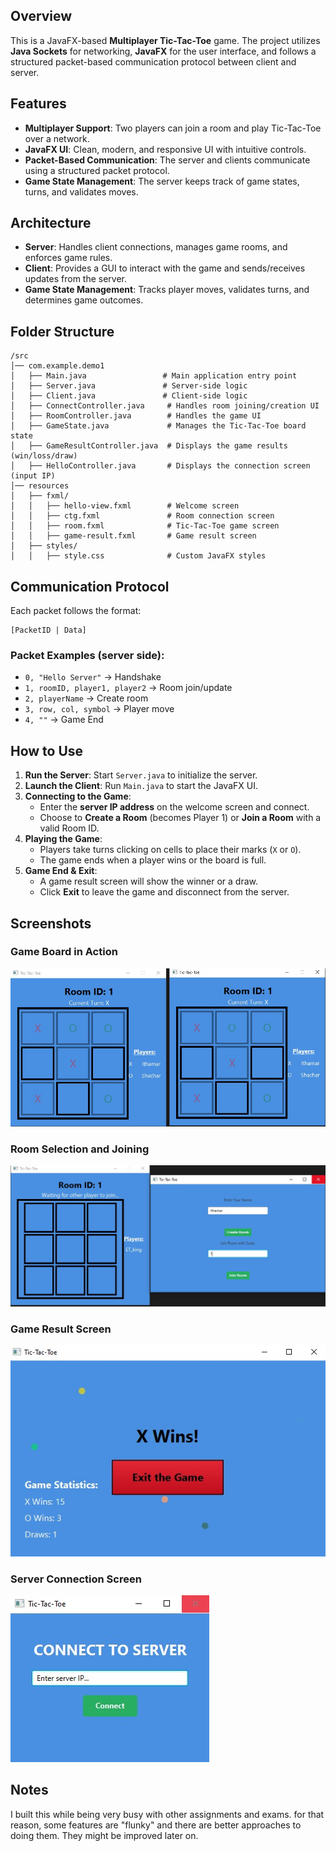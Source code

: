 
## Overview
This is a JavaFX-based **Multiplayer Tic-Tac-Toe** game. The project utilizes **Java Sockets** for networking, **JavaFX** for the user interface, and follows a structured packet-based communication protocol between client and server.

## Features
- **Multiplayer Support**: Two players can join a room and play Tic-Tac-Toe over a network.
- **JavaFX UI**: Clean, modern, and responsive UI with intuitive controls.
- **Packet-Based Communication**: The server and clients communicate using a structured packet protocol.
- **Game State Management**: The server keeps track of game states, turns, and validates moves.

## Architecture
- **Server**: Handles client connections, manages game rooms, and enforces game rules.
- **Client**: Provides a GUI to interact with the game and sends/receives updates from the server.
- **Game State Management**: Tracks player moves, validates turns, and determines game outcomes.

## Folder Structure
```
/src
│── com.example.demo1
│   ├── Main.java                 # Main application entry point
│   ├── Server.java               # Server-side logic
│   ├── Client.java               # Client-side logic
│   ├── ConnectController.java     # Handles room joining/creation UI
│   ├── RoomController.java        # Handles the game UI
│   ├── GameState.java             # Manages the Tic-Tac-Toe board state
│   ├── GameResultController.java  # Displays the game results (win/loss/draw)
│   ├── HelloController.java       # Displays the connection screen (input IP)
│── resources
│   ├── fxml/
│   │   ├── hello-view.fxml        # Welcome screen
│   │   ├── ctg.fxml               # Room connection screen
│   │   ├── room.fxml              # Tic-Tac-Toe game screen
│   │   ├── game-result.fxml       # Game result screen
│   ├── styles/
│   │   ├── style.css              # Custom JavaFX styles
```

## Communication Protocol
Each packet follows the format:
```
[PacketID | Data]
```
### Packet Examples (server side):
- `0, "Hello Server"` → Handshake
- `1, roomID, player1, player2` → Room join/update
- `2, playerName` → Create room
- `3, row, col, symbol` → Player move
- `4, ""` → Game End

## How to Use
1. **Run the Server**: Start `Server.java` to initialize the server.
2. **Launch the Client**: Run `Main.java` to start the JavaFX UI.
3. **Connecting to the Game**:
   - Enter the **server IP address** on the welcome screen and connect.
   - Choose to **Create a Room** (becomes Player 1) or **Join a Room** with a valid Room ID.
4. **Playing the Game**:
   - Players take turns clicking on cells to place their marks (`X` or `O`).
   - The game ends when a player wins or the board is full.
5. **Game End & Exit**:
   - A game result screen will show the winner or a draw.
   - Click **Exit** to leave the game and disconnect from the server.

## Screenshots

### Game Board in Action  
![Game Board](ScreenShotsExamples/game-board.jpg)

### Room Selection and Joining  
![Room Selection](ScreenShotsExamples/room-selection.jpg)

### Game Result Screen  
![Game Result](ScreenShotsExamples/game-result.jpg)

### Server Connection Screen  
![Server Connection](ScreenShotsExamples/connect-screen.jpg)

## Notes
I built this while being very busy with other assignments and exams. for that reason, some features are "flunky" and there are better approaches to doing them.
They might be improved later on.


